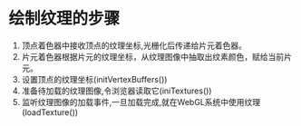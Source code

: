 # 绘制纹理的步骤
1. 顶点着色器中接收顶点的纹理坐标,光栅化后传递给片元着色器。
2. 片元着色器根据片元的纹理坐标，从纹理图像中抽取出纹素颜色，赋给当前片元。
3. 设置顶点的纹理坐标(initVertexBuffers())
4. 准备待加载的纹理图像,令浏览器读取它(iniTextures())
5. 监听纹理图像的加载事件,一旦加载完成,就在WebGL系统中使用纹理(loadTexture())
